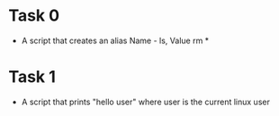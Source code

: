 # Task 0
 - A script that creates an alias Name - ls, Value rm *
# Task 1
 - A script that prints "hello user" where user is the current linux user
